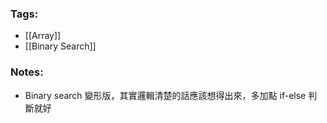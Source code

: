 ### Tags:
- [[Array]]
- [[Binary Search]]
### Notes:
- Binary search 變形版，其實邏輯清楚的話應該想得出來，多加點 if-else 判斷就好

